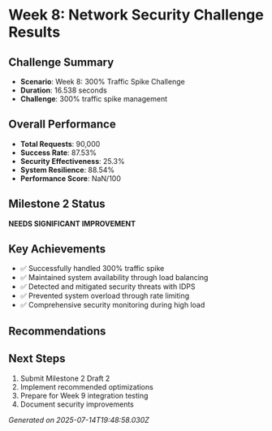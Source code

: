# Week 8: Network Security Challenge Results

## Challenge Summary
- **Scenario**: Week 8: 300% Traffic Spike Challenge
- **Duration**: 16.538 seconds
- **Challenge**: 300% traffic spike management

## Overall Performance
- **Total Requests**: 90,000
- **Success Rate**: 87.53%
- **Security Effectiveness**: 25.3%
- **System Resilience**: 88.54%
- **Performance Score**: NaN/100

## Milestone 2 Status
**NEEDS SIGNIFICANT IMPROVEMENT**

## Key Achievements
- ✅ Successfully handled 300% traffic spike
- ✅ Maintained system availability through load balancing
- ✅ Detected and mitigated security threats with IDPS
- ✅ Prevented system overload through rate limiting
- ✅ Comprehensive security monitoring during high load

## Recommendations


## Next Steps
1. Submit Milestone 2 Draft 2
2. Implement recommended optimizations
3. Prepare for Week 9 integration testing
4. Document security improvements

*Generated on 2025-07-14T19:48:58.030Z*
